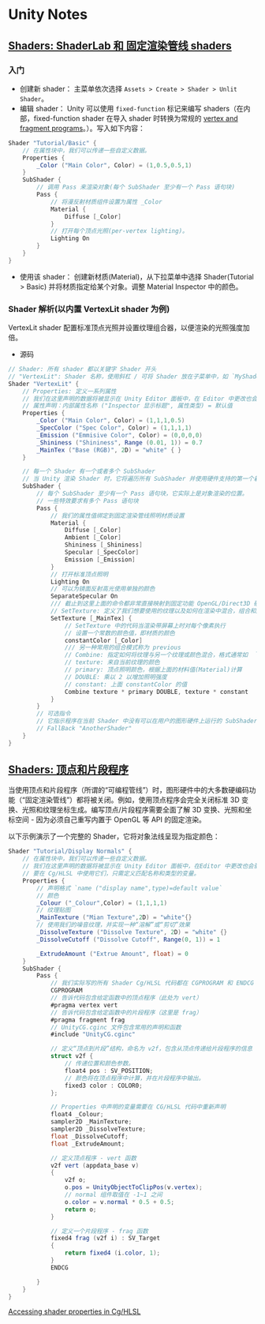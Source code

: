 # Unity Notes

## [Shaders: ShaderLab 和 固定渲染管线 shaders](https://docs.unity3d.com/Manual/ShaderTut1.html)

### 入门

- 创建新 shader：
主菜单依次选择 `Assets > Create > Shader > Unlit Shader`。
- 编辑 shader：
Unity 可以使用 `fixed-function` 标记来编写 shaders（在内部，fixed-function shader 在导入 shader 时转换为常规的 [vertex and fragment programs](https://docs.unity3d.com/Manual/SL-ShaderPrograms.html)。）。写入如下内容：

```csharp
Shader "Tutorial/Basic" {
    // 在属性块中，我们可以传递一些自定义数据。
    Properties {
        _Color ("Main Color", Color) = (1,0.5,0.5,1)
    }
    SubShader {
        // 调用 Pass 来渲染对象(每个 SubShader 至少有一个 Pass 语句块)
        Pass {
            // 将漫反射材质组件设置为属性 _Color
            Material {
                Diffuse [_Color]
            }
            // 打开每个顶点光照(per-vertex lighting)。
            Lighting On
        }
    }
}
```

- 使用该 shader：
创建新材质(Material)，从下拉菜单中选择 Shader(Tutorial > Basic) 并将材质指定给某个对象。调整 Material Inspector 中的颜色。

### Shader 解析(以内置 VertexLit shader 为例)

VertexLit shader 配置标准顶点光照并设置纹理组合器，以便渲染的光照强度加倍。

- 源码

```csharp
// Shader: 所有 shader 都以关键字 Shader 开头
// "VertexLit": Shader 名称，使用斜杠 / 可将 Shader 放在子菜单中，如 `MyShaders/Test`
Shader "VertexLit" {
    // Properties: 定义一系列属性
    // 我们在这里声明的数据将被显示在 Unity Editor 面板中，在 Editor 中更改也会驱动脚本更改。
    // 属性声明：内部属性名称 ("Inspector 显示标题", 属性类型) = 默认值
    Properties {
        _Color ("Main Color", Color) = (1,1,1,0.5)
        _SpecColor ("Spec Color", Color) = (1,1,1,1)
        _Emission ("Emmisive Color", Color) = (0,0,0,0)
        _Shininess ("Shininess", Range (0.01, 1)) = 0.7
        _MainTex ("Base (RGB)", 2D) = "white" { }
    }

    // 每一个 Shader 有一个或者多个 SubShader
    // 当 Unity 渲染 Shader 时，它将遍历所有 SubShader 并使用硬件支持的第一个着色器。该系统允许 Unity 支持所有现有硬件并最大限度地提高每个硬件的质量。
    SubShader {
        // 每个 SubShader 至少有一个 Pass 语句块，它实际上是对象渲染的位置。
        // 一些特效要求有多个 Pass 语句块
        Pass {
            // 我们的属性值绑定到固定渲染管线照明材质设置
            Material {
                Diffuse [_Color]
                Ambient [_Color]
                Shininess [_Shininess]
                Specular [_SpecColor]
                Emission [_Emission]
            }
            // 打开标准顶点照明
            Lighting On
            // 可以为镜面反射高光使用单独的颜色
            SeparateSpecular On
            /// 截止到这里上面的命令都非常直接映射到固定功能 OpenGL/Direct3D 硬件模型
            // SetTexture: 定义了我们想要使用的纹理以及如何在渲染中混合，组合和应用它们
            SetTexture [_MainTex] {
                // SetTexture 中的代码当渲染带屏幕上时对每个像素执行
                // 设置一个常数的颜色值，即材质的颜色
                constantColor [_Color]
                /// 另一种常用的组合模式称为 previous
                // Combine: 指定如何将纹理与另一个纹理或颜色混合，格式通常如  `Combine ColorPart, AlphaPart`
                // texture: 来自当前纹理的颜色
                // primary: 顶点照明颜色，根据上面的材料值(Material)计算
                // DOUBLE: 乘以 2 以增加照明强度
                // constant: 上面 constantColor 的值
                Combine texture * primary DOUBLE, texture * constant
            }
        }
        // 可选指令
        // 它指示程序在当前 Shader 中没有可以在用户的​​图形硬件上运行的 SubShaders 时应该使用哪个 Shader 来替代
        // FallBack "AnotherShader"
    }
}
```

## [Shaders: 顶点和片段程序](https://docs.unity3d.com/Manual/ShaderTut2.html)

当使用顶点和片段程序（所谓的“可编程管线”）时，图形硬件中的大多数硬编码功能（“固定渲染管线”）都将被关闭。例如，使用顶点程序会完全关闭标准 3D 变换、光照和纹理坐标生成。编写顶点/片段程序需要全面了解 3D 变换、光照和坐标空间 - 因为必须自己重写内置于 OpenGL 等 API 的固定渲染。

以下示例演示了一个完整的 Shader，它将对象法线呈现为指定颜色：

```csharp
Shader "Tutorial/Display Normals" {
    // 在属性块中，我们可以传递一些自定义数据。
    // 我们在这里声明的数据将被显示在 Unity Editor 面板中，在Editor 中更改也会驱动脚本更改。
    // 要在 Cg/HLSL 中使用它们，只需定义匹配名称和类型的变量。
    Properties {
        // 声明格式 `name ("display name",type)=default value`
        // 颜色
        _Colour ("_Colour",Color) = (1,1,1,1)
        // 纹理贴图
        _MainTexture ("Mian Texture",2D) = "white"{}
        // 使用我们的噪音纹理，并实现一种“溶解”或“剪切”效果
        _DissolveTexture ("Dissolve Texture", 2D) = "white" {}
        _DissolveCutoff ("Dissolve Cutoff", Range(0, 1)) = 1

        _ExtrudeAmount ("Extrue Amount", float) = 0
    }
    SubShader {
        Pass {
            // 我们实际写的所有 Shader Cg/HLSL 代码都在 CGPROGRAM 和 ENDCG 中，对于 Unity 来说，shaderlab 是 HLSL 和 CG 的变体。
            CGPROGRAM
            // 告诉代码包含给定函数中的顶点程序（此处为 vert）
            #pragma vertex vert
            // 告诉代码包含给定函数中的片段程序（这里是 frag）
            #pragma fragment frag
            // UnityCG.cginc 文件包含常用的声明和函数
            #include "UnityCG.cginc"

            // 定义“顶点到片段”结构，命名为 v2f，包含从顶点传递给片段程序的信息
            struct v2f {
                // 传递位置和颜色参数。
                float4 pos : SV_POSITION;
                // 颜色将在顶点程序中计算，并在片段程序中输出。
                fixed3 color : COLOR0;
            };

            // Properties 中声明的变量需要在 CG/HLSL 代码中重新声明
            float4 _Colour;
            sampler2D _MainTexture;
            sampler2D _DissolveTexture;
            float _DissolveCutoff;
            float _ExtrudeAmount;

            // 定义顶点程序 - vert 函数
            v2f vert (appdata_base v)
            {
                v2f o;
                o.pos = UnityObjectToClipPos(v.vertex);
                // normal 组件取值在 -1~1 之间
                o.color = v.normal * 0.5 + 0.5;
                return o;
            }

            // 定义一个片段程序 - frag 函数
            fixed4 frag (v2f i) : SV_Target
            {
                return fixed4 (i.color, 1);
            }
            ENDCG

        }
    }
}
```

[Accessing shader properties in Cg/HLSL](https://docs.unity3d.com/Manual/SL-ShaderPrograms.html)